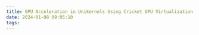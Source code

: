 ```yaml
---
title: GPU Acceleration in Unikernels Using Cricket GPU Virtualization
date: 2024-01-08 09:05:10
tags:
---
```

